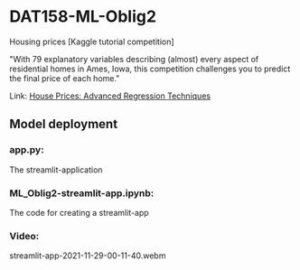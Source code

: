 # DAT158-ML-Oblig2

Housing prices [Kaggle tutorial competition]

"With 79 explanatory variables describing (almost) every aspect of residential homes in Ames, Iowa, this competition challenges you to predict the final price of each home."

Link: [House Prices: Advanced Regression Techniques](https://www.kaggle.com/c/house-prices-advanced-regression-techniques)

## Model deployment

### app.py: 
The streamlit-application

### ML_Oblig2-streamlit-app.ipynb:  
The code for creating a streamlit-app

### Video:
streamlit-app-2021-11-29-00-11-40.webm

